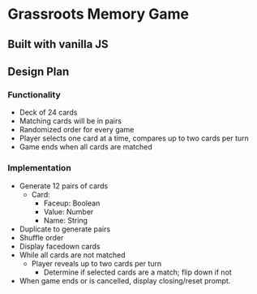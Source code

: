 # Grassroots Memory Game
## Built with vanilla JS

## Design Plan

### Functionality
- Deck of 24 cards
- Matching cards will be in pairs
- Randomized order for every game
- Player selects one card at a time, compares up to two cards per turn
- Game ends when all cards are matched

### Implementation
- Generate 12 pairs of cards
  - Card:
    - Faceup: Boolean
    - Value: Number
    - Name: String
- Duplicate to generate pairs
- Shuffle order
- Display facedown cards
- While all cards are not matched
  - Player reveals up to two cards per turn
    - Determine if selected cards are a match; flip down if not
- When game ends or is cancelled, display closing/reset prompt.
